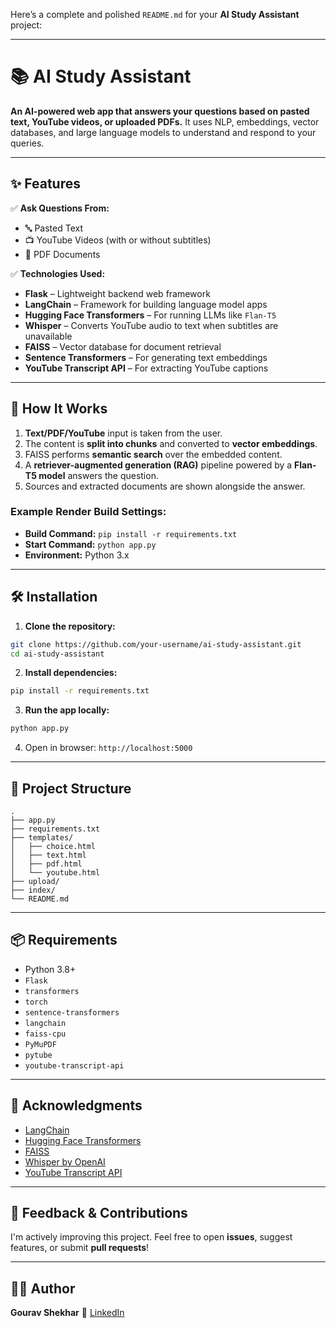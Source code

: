 Here’s a complete and polished `README.md` for your **AI Study Assistant** project:

---

# 📚 AI Study Assistant

**An AI-powered web app that answers your questions based on pasted text, YouTube videos, or uploaded PDFs.**
It uses NLP, embeddings, vector databases, and large language models to understand and respond to your queries.

---

## ✨ Features

✅ **Ask Questions From:**

* 🔤 Pasted Text
* 📺 YouTube Videos (with or without subtitles)
* 📄 PDF Documents

✅ **Technologies Used:**

* **Flask** – Lightweight backend web framework
* **LangChain** – Framework for building language model apps
* **Hugging Face Transformers** – For running LLMs like `Flan-T5`
* **Whisper** – Converts YouTube audio to text when subtitles are unavailable
* **FAISS** – Vector database for document retrieval
* **Sentence Transformers** – For generating text embeddings
* **YouTube Transcript API** – For extracting YouTube captions

---

## 🧠 How It Works

1. **Text/PDF/YouTube** input is taken from the user.
2. The content is **split into chunks** and converted to **vector embeddings**.
3. FAISS performs **semantic search** over the embedded content.
4. A **retriever-augmented generation (RAG)** pipeline powered by a **Flan-T5 model** answers the question.
5. Sources and extracted documents are shown alongside the answer.


### Example Render Build Settings:

* **Build Command:** `pip install -r requirements.txt`
* **Start Command:** `python app.py`
* **Environment:** Python 3.x

---

## 🛠️ Installation

1. **Clone the repository:**

```bash
git clone https://github.com/your-username/ai-study-assistant.git
cd ai-study-assistant
```

2. **Install dependencies:**

```bash
pip install -r requirements.txt
```

3. **Run the app locally:**

```bash
python app.py
```

4. Open in browser:
   `http://localhost:5000`

---

## 📁 Project Structure

```
.
├── app.py
├── requirements.txt
├── templates/
│   ├── choice.html
│   ├── text.html
│   ├── pdf.html
│   └── youtube.html
├── upload/
├── index/
└── README.md
```

---

## 📦 Requirements

* Python 3.8+
* `Flask`
* `transformers`
* `torch`
* `sentence-transformers`
* `langchain`
* `faiss-cpu`
* `PyMuPDF`
* `pytube`
* `youtube-transcript-api`

---

## 🙌 Acknowledgments

* [LangChain](https://www.langchain.com/)
* [Hugging Face Transformers](https://huggingface.co/models)
* [FAISS](https://github.com/facebookresearch/faiss)
* [Whisper by OpenAI](https://github.com/openai/whisper)
* [YouTube Transcript API](https://github.com/jdepoix/youtube-transcript-api)

---

## 📢 Feedback & Contributions

I'm actively improving this project.
Feel free to open **issues**, suggest features, or submit **pull requests**!

---

## 🧑‍💻 Author

**Gourav Shekhar**
🔗 [LinkedIn](https://www.linkedin.com/in/your-profile)


